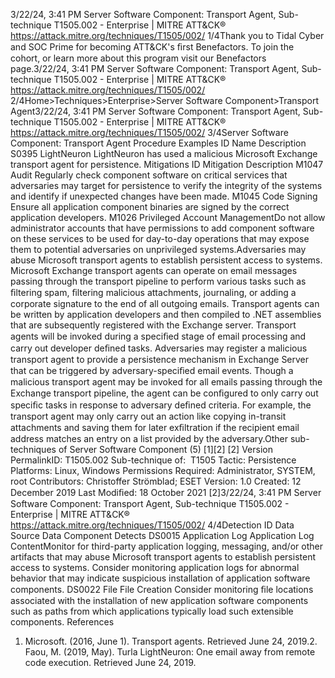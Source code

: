 3/22/24, 3:41 PM Server Software Component: Transport Agent, Sub-technique T1505.002 - Enterprise | MITRE ATT&CK®
https://attack.mitre.org/techniques/T1505/002/ 1/4Thank you to Tidal Cyber and SOC Prime for becoming ATT&CK's ﬁrst Benefactors. To join the cohort, or learn more about this program visit our
Benefactors page.3/22/24, 3:41 PM Server Software Component: Transport Agent, Sub-technique T1505.002 - Enterprise | MITRE ATT&CK®
https://attack.mitre.org/techniques/T1505/002/ 2/4Home>Techniques>Enterprise>Server Software Component>Transport Agent3/22/24, 3:41 PM Server Software Component: Transport Agent, Sub-technique T1505.002 - Enterprise | MITRE ATT&CK®
https://attack.mitre.org/techniques/T1505/002/ 3/4Server Software Component: Transport Agent
Procedure Examples
ID Name Description
S0395 LightNeuron LightNeuron has used a malicious Microsoft Exchange transport agent for persistence.
Mitigations
ID Mitigation Description
M1047 Audit Regularly check component software on critical services that adversaries may target for persistence
to verify the integrity of the systems and identify if unexpected changes have been made.
M1045 Code Signing Ensure all application component binaries are signed by the correct application developers.
M1026 Privileged Account
ManagementDo not allow administrator accounts that have permissions to add component software on these
services to be used for day-to-day operations that may expose them to potential adversaries on
unprivileged systems.Adversaries may abuse Microsoft transport agents to establish persistent access to systems. Microsoft Exchange transport agents can
operate on email messages passing through the transport pipeline to perform various tasks such as ﬁltering spam, ﬁltering malicious
attachments, journaling, or adding a corporate signature to the end of all outgoing emails. Transport agents can be written by application
developers and then compiled to .NET assemblies that are subsequently registered with the Exchange server. Transport agents will be
invoked during a speciﬁed stage of email processing and carry out developer deﬁned tasks.
Adversaries may register a malicious transport agent to provide a persistence mechanism in Exchange Server that can be triggered by
adversary-speciﬁed email events. Though a malicious transport agent may be invoked for all emails passing through the Exchange
transport pipeline, the agent can be conﬁgured to only carry out speciﬁc tasks in response to adversary deﬁned criteria. For example, the
transport agent may only carry out an action like copying in-transit attachments and saving them for later exﬁltration if the recipient email
address matches an entry on a list provided by the adversary.Other sub-techniques of Server Software Component (5)
[1][2]
[2]
Version PermalinkID: T1505.002
Sub-technique of:  T1505
 
Tactic: Persistence
 
Platforms: Linux, Windows
 
Permissions Required: Administrator, SYSTEM, root
Contributors: Christoffer Strömblad; ESET
Version: 1.0
Created: 12 December 2019
Last Modiﬁed: 18 October 2021
[2]3/22/24, 3:41 PM Server Software Component: Transport Agent, Sub-technique T1505.002 - Enterprise | MITRE ATT&CK®
https://attack.mitre.org/techniques/T1505/002/ 4/4Detection
ID Data Source Data Component Detects
DS0015 Application Log Application Log
ContentMonitor for third-party application logging, messaging, and/or other artifacts that may
abuse Microsoft transport agents to establish persistent access to systems. Consider
monitoring application logs for abnormal behavior that may indicate suspicious
installation of application software components.
DS0022 File File Creation Consider monitoring ﬁle locations associated with the installation of new application
software components such as paths from which applications typically load such
extensible components.
References
1. Microsoft. (2016, June 1). Transport agents. Retrieved June
24, 2019.2. Faou, M. (2019, May). Turla LightNeuron: One email away
from remote code execution. Retrieved June 24, 2019.